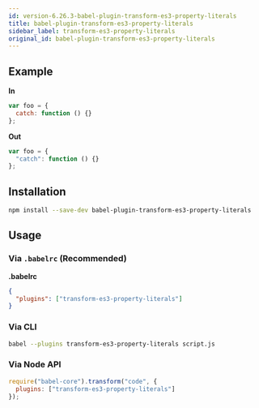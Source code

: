 ```yaml
---
id: version-6.26.3-babel-plugin-transform-es3-property-literals
title: babel-plugin-transform-es3-property-literals
sidebar_label: transform-es3-property-literals
original_id: babel-plugin-transform-es3-property-literals
---
```


## Example

**In**

```javascript
var foo = {
  catch: function () {}
};
```

**Out**

```javascript
var foo = {
  "catch": function () {}
};
```

## Installation

```sh
npm install --save-dev babel-plugin-transform-es3-property-literals
```

## Usage

### Via `.babelrc` (Recommended)

**.babelrc**

```json
{
  "plugins": ["transform-es3-property-literals"]
}
```

### Via CLI

```sh
babel --plugins transform-es3-property-literals script.js
```

### Via Node API

```javascript
require("babel-core").transform("code", {
  plugins: ["transform-es3-property-literals"]
});
```

